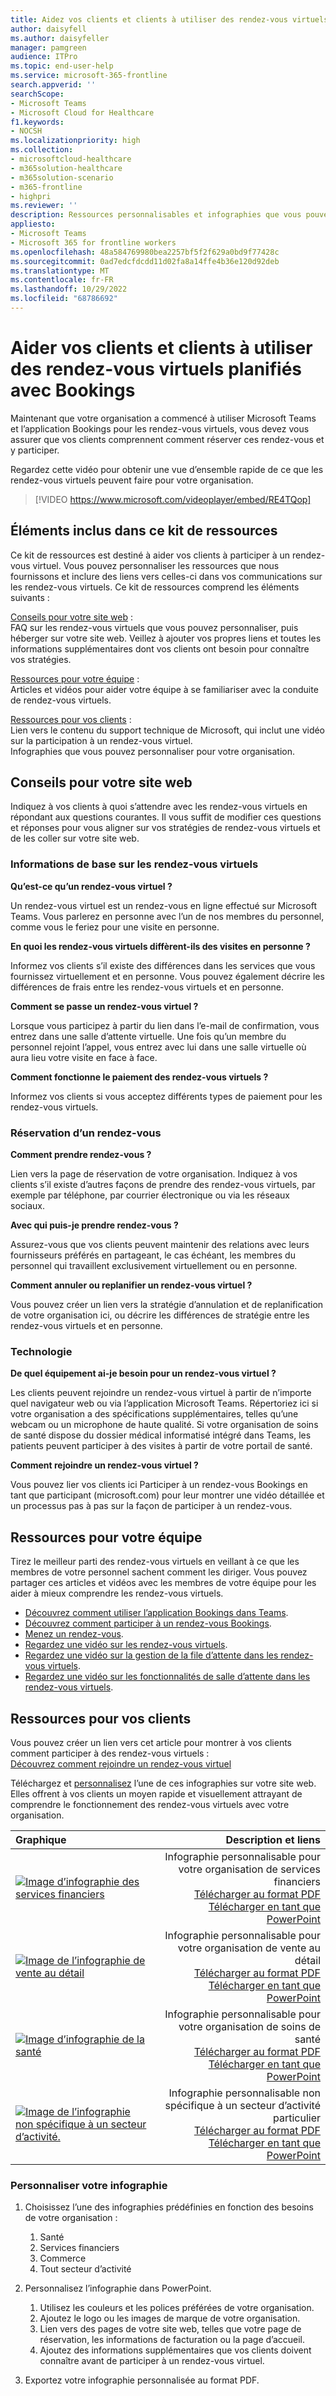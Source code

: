 ```yaml
---
title: Aidez vos clients et clients à utiliser des rendez-vous virtuels
author: daisyfell
ms.author: daisyfeller
manager: pamgreen
audience: ITPro
ms.topic: end-user-help
ms.service: microsoft-365-frontline
search.appverid: ''
searchScope:
- Microsoft Teams
- Microsoft Cloud for Healthcare
f1.keywords:
- NOCSH
ms.localizationpriority: high
ms.collection:
- microsoftcloud-healthcare
- m365solution-healthcare
- m365solution-scenario
- m365-frontline
- highpri
ms.reviewer: ''
description: Ressources personnalisables et infographies que vous pouvez ajouter à votre site web pour aider vos clients à comprendre comment utiliser les rendez-vous virtuels qui ont été planifiés dans Bookings avec votre organisation.
appliesto:
- Microsoft Teams
- Microsoft 365 for frontline workers
ms.openlocfilehash: 48a584769980bea2257bf5f2f629a0bd9f77428c
ms.sourcegitcommit: 0ad7edcfdcdd11d02fa8a14ffe4b36e120d92deb
ms.translationtype: MT
ms.contentlocale: fr-FR
ms.lasthandoff: 10/29/2022
ms.locfileid: "68786692"
---
```

# <a name="help-your-clients-and-customers-use-virtual-appointments-scheduled-with-bookings"></a>Aider vos clients et clients à utiliser des rendez-vous virtuels planifiés avec Bookings

Maintenant que votre organisation a commencé à utiliser Microsoft Teams et l’application Bookings pour les rendez-vous virtuels, vous devez vous assurer que vos clients comprennent comment réserver ces rendez-vous et y participer.

Regardez cette vidéo pour obtenir une vue d’ensemble rapide de ce que les rendez-vous virtuels peuvent faire pour votre organisation.

> [!VIDEO https://www.microsoft.com/videoplayer/embed/RE4TQop]

## <a name="whats-included-in-this-toolkit"></a>Éléments inclus dans ce kit de ressources

Ce kit de ressources est destiné à aider vos clients à participer à un rendez-vous virtuel. Vous pouvez personnaliser les ressources que nous fournissons et inclure des liens vers celles-ci dans vos communications sur les rendez-vous virtuels. Ce kit de ressources comprend les éléments suivants :

[Conseils pour votre site web](#guidance-for-your-website) : <br> FAQ sur les rendez-vous virtuels que vous pouvez personnaliser, puis héberger sur votre site web. Veillez à ajouter vos propres liens et toutes les informations supplémentaires dont vos clients ont besoin pour connaître vos stratégies.

[Ressources pour votre équipe](#resources-for-your-team) : <br> Articles et vidéos pour aider votre équipe à se familiariser avec la conduite de rendez-vous virtuels.

[Ressources pour vos clients](#resources-for-your-clients) : <br>
Lien vers le contenu du support technique de Microsoft, qui inclut une vidéo sur la participation à un rendez-vous virtuel.<br>
Infographies que vous pouvez personnaliser pour votre organisation.

## <a name="guidance-for-your-website"></a>Conseils pour votre site web

Indiquez à vos clients à quoi s’attendre avec les rendez-vous virtuels en répondant aux questions courantes. Il vous suffit de modifier ces questions et réponses pour vous aligner sur vos stratégies de rendez-vous virtuels et de les coller sur votre site web.

### <a name="virtual-appointments-basics"></a>Informations de base sur les rendez-vous virtuels

**Qu’est-ce qu’un rendez-vous virtuel ?**

Un rendez-vous virtuel est un rendez-vous en ligne effectué sur Microsoft Teams. Vous parlerez en personne avec l’un de nos membres du personnel, comme vous le feriez pour une visite en personne.

**En quoi les rendez-vous virtuels diffèrent-ils des visites en personne ?**

Informez vos clients s’il existe des différences dans les services que vous fournissez virtuellement et en personne. Vous pouvez également décrire les différences de frais entre les rendez-vous virtuels et en personne.

**Comment se passe un rendez-vous virtuel ?**

Lorsque vous participez à partir du lien dans l’e-mail de confirmation, vous entrez dans une salle d’attente virtuelle. Une fois qu’un membre du personnel rejoint l’appel, vous entrez avec lui dans une salle virtuelle où aura lieu votre visite en face à face.

**Comment fonctionne le paiement des rendez-vous virtuels ?**

Informez vos clients si vous acceptez différents types de paiement pour les rendez-vous virtuels.

### <a name="booking-an-appointment"></a>Réservation d’un rendez-vous

**Comment prendre rendez-vous ?**

Lien vers la page de réservation de votre organisation. Indiquez à vos clients s’il existe d’autres façons de prendre des rendez-vous virtuels, par exemple par téléphone, par courrier électronique ou via les réseaux sociaux.

**Avec qui puis-je prendre rendez-vous ?**

Assurez-vous que vos clients peuvent maintenir des relations avec leurs fournisseurs préférés en partageant, le cas échéant, les membres du personnel qui travaillent exclusivement virtuellement ou en personne.

**Comment annuler ou replanifier un rendez-vous virtuel ?**

Vous pouvez créer un lien vers la stratégie d’annulation et de replanification de votre organisation ici, ou décrire les différences de stratégie entre les rendez-vous virtuels et en personne.

### <a name="technology"></a>Technologie

**De quel équipement ai-je besoin pour un rendez-vous virtuel ?**

Les clients peuvent rejoindre un rendez-vous virtuel à partir de n’importe quel navigateur web ou via l’application Microsoft Teams. Répertoriez ici si votre organisation a des spécifications supplémentaires, telles qu’une webcam ou un microphone de haute qualité. Si votre organisation de soins de santé dispose du dossier médical informatisé intégré dans Teams, les patients peuvent participer à des visites à partir de votre portail de santé.

**Comment rejoindre un rendez-vous virtuel ?**

Vous pouvez lier vos clients ici Participer à un rendez-vous Bookings en tant que participant (microsoft.com) pour leur montrer une vidéo détaillée et un processus pas à pas sur la façon de participer à un rendez-vous.

## <a name="resources-for-your-team"></a>Ressources pour votre équipe

Tirez le meilleur parti des rendez-vous virtuels en veillant à ce que les membres de votre personnel sachent comment les diriger. Vous pouvez partager ces articles et vidéos avec les membres de votre équipe pour les aider à mieux comprendre les rendez-vous virtuels.

- [Découvrez comment utiliser l’application Bookings dans Teams](https://support.microsoft.com/office/what-is-bookings-42d4e852-8e99-4d8f-9b70-d7fc93973cb5).
- [Découvrez comment participer à un rendez-vous Bookings](https://support.microsoft.com/office/join-a-bookings-appointment-attendees-3deb7bde-3ea3-4b41-8a06-741ad0db9fc0).
- [Menez un rendez-vous](bookings-virtual-visits.md#conduct-an-appointment).
- [Regardez une vidéo sur les rendez-vous virtuels](#help-your-clients-and-customers-use-virtual-appointments-scheduled-with-bookings).
- [Regardez une vidéo sur la gestion de la file d’attente dans les rendez-vous virtuels](https://go.microsoft.com/fwlink/?linkid=2202615).
- [Regardez une vidéo sur les fonctionnalités de salle d’attente dans les rendez-vous virtuels](https://go.microsoft.com/fwlink/?linkid=2202614).

## <a name="resources-for-your-clients"></a>Ressources pour vos clients

Vous pouvez créer un lien vers cet article pour montrer à vos clients comment participer à des rendez-vous virtuels : <br>
[Découvrez comment rejoindre un rendez-vous virtuel](https://support.microsoft.com/office/join-a-bookings-appointment-as-an-attendee-95cea12d-2220-421f-a663-6efb20913c7f)

Téléchargez et [personnalisez](#customize-your-infographic) l’une de ces infographies sur votre site web. Elles offrent à vos clients un moyen rapide et visuellement attrayant de comprendre le fonctionnement des rendez-vous virtuels avec votre organisation.

| Graphique                | Description et liens              |
| :------------------- | -------------------: |
| [![Image d’infographie des services financiers](media/vv-finserv-thumbnail.png)](//download.microsoft.com/download/8/5/7/85784cd8-6945-4fcc-a3c3-972bd88d3fef/VirtualVisit_Financial_Infographic.pdf) | Infographie personnalisable pour votre organisation de services financiers <br> [Télécharger au format PDF](//download.microsoft.com/download/8/5/7/85784cd8-6945-4fcc-a3c3-972bd88d3fef/VirtualVisit_Financial_Infographic.pdf) <br> [Télécharger en tant que PowerPoint](//download.microsoft.com/download/8/5/7/85784cd8-6945-4fcc-a3c3-972bd88d3fef/VirtualVisit_Financial_Infographic.pptx)
| [![Image de l’infographie de vente au détail](media/vv-retail-thumbnail.png)](//download.microsoft.com/download/a/b/5/ab5c07d9-cf7a-47b3-ba54-05a8a0a2a1bd/VirtualVisit_Retail_Infographic.pdf) | Infographie personnalisable pour votre organisation de vente au détail <br> [Télécharger au format PDF](//download.microsoft.com/download/a/b/5/ab5c07d9-cf7a-47b3-ba54-05a8a0a2a1bd/VirtualVisit_Retail_Infographic.pdf) <br> [Télécharger en tant que PowerPoint](//download.microsoft.com/download/a/b/5/ab5c07d9-cf7a-47b3-ba54-05a8a0a2a1bd/VirtualVisit_Retail_Infographic.pptx) |
| [![Image d’infographie de la santé](media/vv-healthcare-thumbnail.png)](//download.microsoft.com/download/4/d/3/4d3d9c53-0304-4aea-a56a-60a16402c58f/VirtualVisit_Healthcare_Infographic.pdf) | Infographie personnalisable pour votre organisation de soins de santé <br> [Télécharger au format PDF](//download.microsoft.com/download/4/d/3/4d3d9c53-0304-4aea-a56a-60a16402c58f/VirtualVisit_Healthcare_Infographic.pdf) <br> [Télécharger en tant que PowerPoint](//download.microsoft.com/download/4/d/3/4d3d9c53-0304-4aea-a56a-60a16402c58f/VirtualVisit_Healthcare_Infographic.pptx) |
| [![Image de l’infographie non spécifique à un secteur d’activité.](media/va-generic-thumb.png)](//download.microsoft.com/download/c/6/9/c69d3f29-a8f5-462b-a645-79119beab406/VirtualVisit_Generic_Infographic.pdf) | Infographie personnalisable non spécifique à un secteur d’activité particulier <br> [Télécharger au format PDF](//download.microsoft.com/download/c/6/9/c69d3f29-a8f5-462b-a645-79119beab406/VirtualVisit_Generic_Infographic.pdf) <br> [Télécharger en tant que PowerPoint](//download.microsoft.com/download/c/6/9/c69d3f29-a8f5-462b-a645-79119beab406/VirtualVisit_Generic_Infographic.pptx) |

### <a name="customize-your-infographic"></a>Personnaliser votre infographie

1. Choisissez l’une des infographies prédéfinies en fonction des besoins de votre organisation :
    1. Santé
    2. Services financiers
    3. Commerce
    1. Tout secteur d’activité

2. Personnalisez l’infographie dans PowerPoint.
    1. Utilisez les couleurs et les polices préférées de votre organisation.
    2. Ajoutez le logo ou les images de marque de votre organisation.
    3. Lien vers des pages de votre site web, telles que votre page de réservation, les informations de facturation ou la page d’accueil.
    4. Ajoutez des informations supplémentaires que vos clients doivent connaître avant de participer à un rendez-vous virtuel.

3. Exportez votre infographie personnalisée au format PDF.
